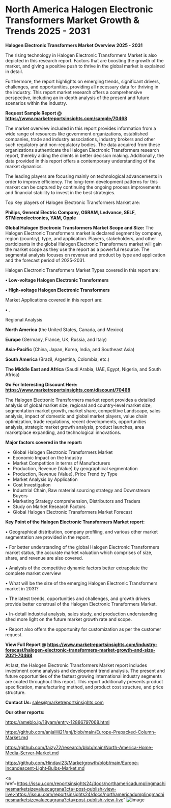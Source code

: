 # North America Halogen Electronic Transformers Market Growth & Trends 2025 - 2031

<Strong> Halogen Electronic Transformers Market Overview 2025 - 2031</strong>

The rising technology in Halogen Electronic Transformers Market is also depicted in this research report. Factors that are boosting the growth of the market, and giving a positive push to thrive in the global market is explained in detail.

Furthermore, the report highlights on emerging trends, significant drivers, challenges, and opportunities, providing all necessary data for thriving in the industry. This report market research offers a comprehensive perspective, including an in-depth analysis of the present and future scenarios within the industry.

<strong>Request Sample Report @ <a href=https://www.marketreportsinsights.com/sample/70468>https://www.marketreportsinsights.com/sample/70468</a></strong>

The market overview included in this report provides information from a wide range of resources like government organizations, established companies, trade and industry associations, industry brokers and other such regulatory and non-regulatory bodies. The data acquired from these organizations authenticate the Halogen Electronic Transformers research report, thereby aiding the clients in better decision making. Additionally, the data provided in this report offers a contemporary understanding of the market dynamics.

The leading players are focusing mainly on technological advancements in order to improve efficiency. The long-term development patterns for this market can be captured by continuing the ongoing process improvements and financial stability to invest in the best strategies.

Top Key players of Halogen Electronic Transformers Market are:

<strong>Philips, General Electric Company, OSRAM, Ledvance, SELF, STMicroelectronics, YAM, Opple</strong>

<strong><b>Global Halogen Electronic Transformers Market Scope and Size:</b></strong>
The Halogen Electronic Transformers market is declared segment by company, region (country), type, and application. Players, stakeholders, and other participants in the global Halogen Electronic Transformers market will gain the market scope as they use the report as a powerful resource. The segmental analysis focuses on revenue and product by type and application and the forecast period of 2025-2031.

Halogen Electronic Transformers Market Types covered in this report are:

<strong>• Low-voltage Halogen Electronic Transformers

• High-voltage Halogen Electronic Transformers</strong>

Market Applications covered in this report are:

<strong>• .</strong> 

Regional Analysis

<strong>North America</strong> (the United States, Canada, and Mexico)

<strong>Europe</strong> (Germany, France, UK, Russia, and Italy)

<strong>Asia-Pacific</strong> (China, Japan, Korea, India, and Southeast Asia)

<strong>South America</strong> (Brazil, Argentina, Colombia, etc.)

<strong>The Middle East and Africa</strong> (Saudi Arabia, UAE, Egypt, Nigeria, and South Africa)

<strong>Go For Interesting Discount Here: <a href=https://www.marketreportsinsights.com/discount/70468>https://www.marketreportsinsights.com/discount/70468</a></strong>

The Halogen Electronic Transformers market report provides a detailed analysis of global market size, regional and country-level market size, segmentation market growth, market share, competitive Landscape, sales analysis, impact of domestic and global market players, value chain optimization, trade regulations, recent developments, opportunities analysis, strategic market growth analysis, product launches, area marketplace expanding, and technological innovations.

<strong><b>Major factors covered in the report:</b></strong>
<ul>
  <li>Global Halogen Electronic Transformers Market </li>
  <li>Economic Impact on the Industry</li>
  <li>Market Competition in terms of Manufacturers</li>
  <li>Production, Revenue (Value) by geographical segmentation</li>
  <li>Production, Revenue (Value), Price Trend by Type</li>
  <li>Market Analysis by Application</li>
  <li>Cost Investigation</li>
  <li>Industrial Chain, Raw material sourcing strategy and Downstream Buyers</li>
  <li>Marketing Strategy comprehension, Distributors and Traders</li>
  <li>Study on Market Research Factors</li>
  <li>Global Halogen Electronic Transformers Market Forecast</li>
</ul>

<strong><b>Key Point of the Halogen Electronic Transformers Market report:</b></strong>

• Geographical distribution, company profiling, and various other market segmentation are provided in the report.

• For better understanding of the global Halogen Electronic Transformers market status, the accurate market valuation which comprises of size, share, and revenue are also covered.

• Analysis of the competitive dynamic factors better extrapolate the complete market overview

• What will be the size of the emerging Halogen Electronic Transformers market in 2031?

• The latest trends, opportunities and challenges, and growth drivers provide better construal of the Halogen Electronic Transformers Market.

• In-detail industrial analysis, sales study, and production understanding shed more light on the future market growth rate and scope.

• Report also offers the opportunity for customization as per the customer request.

<strong><b>View Full Report @ <a href=https://www.marketreportsinsights.com/industry-forecast/halogen-electronic-transformers-market-growth-and-size-2021-70468>https://www.marketreportsinsights.com/industry-forecast/halogen-electronic-transformers-market-growth-and-size-2021-70468</a></b></strong>


At last, the Halogen Electronic Transformers Market report includes investment come analysis and development trend analysis. The present and future opportunities of the fastest growing international industry segments are coated throughout this report. This report additionally presents product specification, manufacturing method, and product cost structure, and price structure.

<strong>Contact Us:</strong>
sales@marketreportsinsights.com

<strong>Our other reports:</strong>

<a href=https://ameblo.jp/18yam/entry-12886797068.html>https://ameblo.jp/18yam/entry-12886797068.html</a>

<a href=https://github.com/anjaliiii21/anj/blob/main/Europe-Prepacked-Column-Market.md>https://github.com/anjaliiii21/anj/blob/main/Europe-Prepacked-Column-Market.md</a>

<a href=https://github.com/faizy72/research/blob/main/North-America-Home-Media-Server-Market.md>https://github.com/faizy72/research/blob/main/North-America-Home-Media-Server-Market.md</a>

<a href=https://github.com/Hindavi23/Marketgrowth/blob/main/Europe-Incandescent-Light-Bulbs-Market.md>https://github.com/Hindavi23/Marketgrowth/blob/main/Europe-Incandescent-Light-Bulbs-Market.md</a>

<a href=https://issuu.com/reportsinsights24/docs/northamericadumplingmachinesmarketsizevaluecagrana?cta=post-publish-view-live>https://issuu.com/reportsinsights24/docs/northamericadumplingmachinesmarketsizevaluecagrana?cta=post-publish-view-live</a>"
![image](https://github.com/user-attachments/assets/3f133bdb-054e-40ba-8b0a-f24b7dc23e87)
